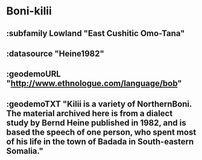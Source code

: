 # Boni-kilii



## :subfamily Lowland "East Cushitic Omo-Tana"

## :datasource "Heine1982"

## :geodemoURL "http://www.ethnologue.com/language/bob"

## :geodemoTXT "Kilii is a variety of NorthernBoni. The material archived here is from a dialect study by Bernd Heine published in 1982, and is based the speech of one person, who spent most of his life in the town of Badada in South-eastern Somalia."

